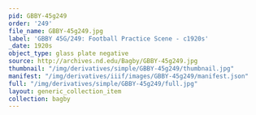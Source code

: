 ```yaml
---
pid: GBBY-45g249
order: '249'
file_name: GBBY-45g249.jpg
label: 'GBBY 45G/249: Football Practice Scene - c1920s'
_date: 1920s
object_type: glass plate negative
source: http://archives.nd.edu/Bagby/GBBY-45g249.jpg
thumbnail: "/img/derivatives/simple/GBBY-45g249/thumbnail.jpg"
manifest: "/img/derivatives/iiif/images/GBBY-45g249/manifest.json"
full: "/img/derivatives/simple/GBBY-45g249/full.jpg"
layout: generic_collection_item
collection: bagby
---
```

